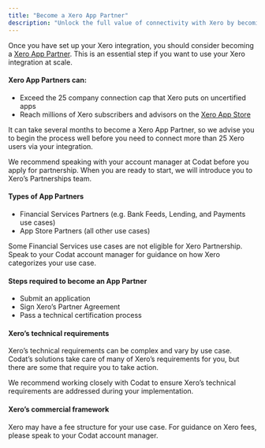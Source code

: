 ```yaml
---
title: "Become a Xero App Partner"
description: "Unlock the full value of connectivity with Xero by becoming a Xero App Partner"
---
```


Once you have set up your Xero integration, you should consider becoming a [Xero App Partner](https://developer.xero.com/documentation/xero-app-store/app-partner-guides/overview). This is an essential step if you want to use your Xero integration at scale.

#### Xero App Partners can:

- Exceed the 25 company connection cap that Xero puts on uncertified apps
- Reach millions of Xero subscribers and advisors on the [Xero App Store](https://apps.xero.com/uk)

It can take several months to become a Xero App Partner, so we advise you to begin the process well before you need to connect more than 25 Xero users via your integration.

We recommend speaking with your account manager at Codat before you apply for partnership. When you are ready to start, we will introduce you to Xero’s Partnerships team.

#### Types of App Partners

- Financial Services Partners (e.g. Bank Feeds, Lending, and Payments use cases)
- App Store Partners (all other use cases)

Some Financial Services use cases are not eligible for Xero Partnership. Speak to your Codat account manager for guidance on how Xero categorizes your use case.

#### Steps required to become an App Partner

- Submit an application
- Sign Xero’s Partner Agreement
- Pass a technical certification process

#### Xero’s technical requirements

Xero’s technical requirements can be complex and vary by use case. Codat’s solutions take care of many of Xero’s requirements for you, but there are some that require you to take action.

We recommend working closely with Codat to ensure Xero’s technical requirements are addressed during your implementation.

#### Xero’s commercial framework

Xero may have a fee structure for your use case. For guidance on Xero fees, please speak to your Codat account manager.
